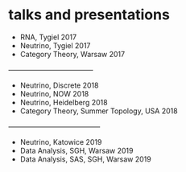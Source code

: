 # talks and presentations


- RNA, Tygiel 2017
- Neutrino, Tygiel 2017
- Category Theory, Warsaw 2017

————————————
- Neutrino, Discrete 2018
- Neutrino, NOW 2018
- Neutrino, Heidelberg 2018
- Category Theory, Summer Topology, USA 2018

—————————————
- Neutrino, Katowice 2019
- Data Analysis, SGH, Warsaw 2019
- Data Analysis, SAS, SGH, Warsaw 2019
